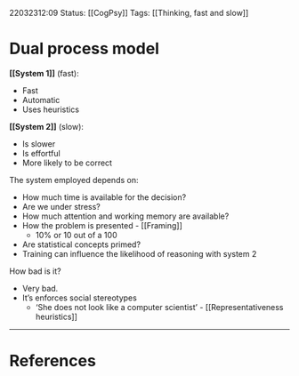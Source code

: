 22032312:09
Status:  [[CogPsy]] 
Tags: [[Thinking, fast and slow]] 

# Dual process model

**[[System 1]]** (fast): 
- Fast
- Automatic
- Uses heuristics

**[[System 2]]** (slow):
- Is slower
- Is effortful
- More likely to be correct

The system employed depends on:
- How much time is available for the decision?
- Are we under stress?
- How much attention and working memory are available?
- How the problem is presented - [[Framing]]
	- 10% or 10 out of a 100
- Are statistical concepts primed?
- Training can influence the likelihood of reasoning with system 2

How bad is it?
- Very bad.
- It’s enforces social stereotypes 
	- ‘She does not look like a computer scientist’ - [[Representativeness heuristics]]

---
# References